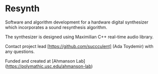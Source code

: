 # Resynth

Software and algorithm development for a hardware digital synthesizer which incorporates a sound resynthesis algorithm.

The synthesizer is designed using Maximilian C++ real-time audio library.

Contact project lead [https://github.com/succculent] (Ada Toydemir) with any questions.

Funded and created at [Ahmanson Lab] (https://polymathic.usc.edu/ahmanson-lab)



